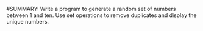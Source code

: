 #SUMMARY:
Write a program to generate a random set of numbers between 1 and ten. Use set operations to remove duplicates and display the unique numbers.

